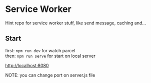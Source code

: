 # Service Worker  
Hint repo for service worker stuff, like send message, caching and...

## Start
first: `npm run dev` for watch parcel  
then: `npm run serve` for start on local server  

[http://localhost:8080](http://localhost:8080)  

NOTE: you can change port on server.js file